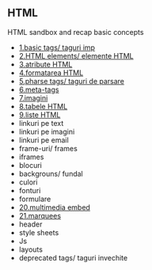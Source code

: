 ##  HTML
HTML sandbox and recap basic concepts
* [1.basic tags/ taguri imp](https://github.com/SharpAdder/HTML/blob/main/1.basic-tags.html)
* [2.HTML elements/ elemente HTML](https://github.com/SharpAdder/HTML/blob/main/2.elemente.html)
* [3.atribute HTML](https://github.com/SharpAdder/HTML/blob/main/3.atribute.html)
* [4.formatarea HTML](https://github.com/SharpAdder/HTML/blob/main/4.formatarea.html)
* [5.pharse tags/ taguri de parsare](https://github.com/SharpAdder/HTML/blob/main/5.pharse-tags.html)
* [6.meta-tags](https://github.com/SharpAdder/HTML/blob/main/6.taguri-meta.html)
* [7.imagini](https://github.com/SharpAdder/HTML/blob/main/7.imagini.html)
* [8.tabele HTML](https://github.com/SharpAdder/HTML/blob/main/8.tabele.html)
* [9.liste HTML](https://github.com/SharpAdder/HTML/blob/main/9.liste.html)
* linkuri pe text
* linkuri pe imagini
* linkuri pe email
* frame-uri/ frames 
* iframes
* blocuri
* backgrouns/ fundal
* culori
* fonturi
* formulare
* [20.multimedia embed](https://github.com/SharpAdder/HTML/blob/main/20.multimedia.html)
* [21.marquees](https://github.com/SharpAdder/HTML/blob/main/21.marquees.html)
* header
* style sheets
* Js
* layouts
* deprecated tags/ taguri invechite 
